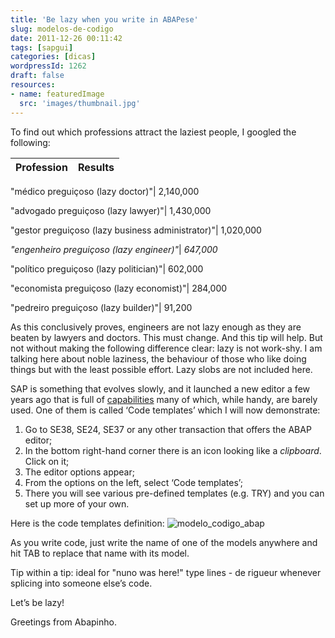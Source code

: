 ```yaml
---
title: 'Be lazy when you write in ABAPese'
slug: modelos-de-codigo
date: 2011-12-26 00:11:42
tags: [sapgui]
categories: [dicas]
wordpressId: 1262
draft: false
resources:
- name: featuredImage
  src: 'images/thumbnail.jpg'
---
```

To find out which professions attract the laziest people, I googled the following:

Profession| Results
---|---

"médico preguiçoso (lazy doctor)"| 2,140,000

"advogado preguiçoso (lazy lawyer)"| 1,430,000

"gestor preguiçoso (lazy business administrator)"| 1,020,000

_"engenheiro preguiçoso (lazy engineer)"_|  _647,000_

"político preguiçoso (lazy politician)"| 602,000

"economista preguiçoso (lazy economist)"| 284,000

"pedreiro preguiçoso (lazy builder)"| 91,200

As this conclusively proves, engineers are not lazy enough as they are beaten by lawyers and doctors. This must change. And this tip will help. But not without making the following difference clear: lazy is not work-shy. I am talking here about noble laziness, the behaviour of those who like doing things but with the least possible effort. Lazy slobs are not included here.

SAP is something that evolves slowly, and it launched a new editor a few years ago that is full of [capabilities][1] many of which, while handy, are barely used. One of them is called ‘Code templates’ which I will now demonstrate:

<!--more-->

  1. Go to SE38, SE24, SE37 or any other transaction that offers the ABAP editor;
  2. In the bottom right-hand corner there is an icon looking like a _clipboard_. Click on it;
  3. The editor options appear;
  4. From the options on the left, select ‘Code templates’;
  5. There you will see various pre-defined templates (e.g. TRY) and you can set up more of your own.

Here is the code templates definition:
![][2]

As you write code, just write the name of one of the models anywhere and hit TAB to replace that name with its model.

Tip within a tip: ideal for "nuno was here!" type lines - de rigueur whenever splicing into someone else’s code.

Let’s be lazy!

Greetings from Abapinho.

   [1]: https://wiki.sdn.sap.com/wiki/display/ABAP/New+ABAP+Editor
   [2]: images/modelo_codigo_abap.png (modelo_codigo_abap)
